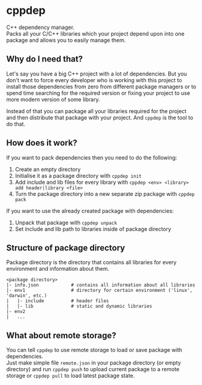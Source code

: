 # cppdep
C++ dependency manager.  
Packs all your C/C++ libraries which your project depend upon into one package and allows you to easily manage them.

## Why do I need that?
Let's say you have a big C++ project with a lot of dependencies. But you don't want to force every developer who is working
with this project to install those dependencies from zero from different package managers or to spend time searching for the required
version or fixing your project to use more modern version of some library.

Instead of that you can package all your libraries required for the project and then distribute that package with your project. And `cppdep` is the tool to do that.

## How does it work?
If you want to pack dependencies then you need to do the following:
 1. Create an empty directory
 2. Initialise it as a package directory with `cppdep init`
 3. Add include and lib files for every library with `cppdep <env> <library> add header|library <file>`
 4. Turn the package directory into a new separate zip package with `cppdep pack`

If you want to use the already created package with dependencies:
 1. Unpack that package with `cppdep unpack`
 2. Set include and lib path to libraries inside of package directory

## Structure of package directory
Package directory is the directory that contains all libraries for every environment and information about them.

```
<package directory>
|- info.json            # contains all information about all libraries
|- env1                 # directory for certain environment ('linux', 'darwin', etc.)
|   |- include          # header files
|   |- lib              # static and dynamic libraries
|- env2
|   ...
```

## What about remote storage?
You can tell `cppdep` to use remote storage to load or save package with dependencies.  
Just make simple file `remote.json` in your package directory (or empty directory) and run `cppdep push` to upload
current package to a remote storage or `cppdep pull` to load latest package state.

